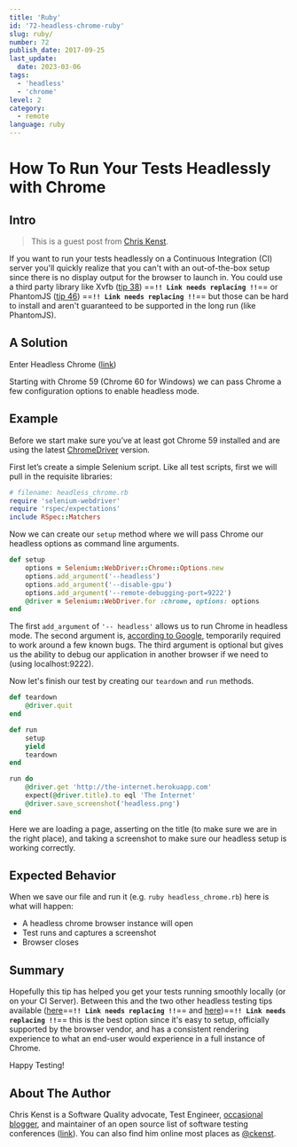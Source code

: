 ```yaml
---
title: 'Ruby'
id: '72-headless-chrome-ruby'
slug: ruby/
number: 72
publish_date: 2017-09-25
last_update:
  date: 2023-03-06
tags:
  - 'headless'
  - 'chrome'
level: 2
category: 
  - remote
language: ruby
---
```


# How To Run Your Tests Headlessly with Chrome

## Intro

>This is a guest post from [Chris Kenst](https://twitter.com/ckenst).

If you want to run your tests headlessly on a Continuous Integration (CI) server you'll quickly realize that you can't with an out-of-the-box setup since there is no display output for the browser to launch in. You could use a third party library like Xvfb ([tip 38](/tips/38-headless)) ==**`!! Link needs replacing !!`**== or PhantomJS ([tip 46](/tips/46-headless-ghostdriver)) ==**`!! Link needs replacing !!`**== but those can be hard to install and aren't guaranteed to be supported in the long run (like PhantomJS).

## A Solution

Enter Headless Chrome ([link](https://chromium.googlesource.com/chromium/src/+/lkgr/headless/README.md))

Starting with Chrome 59 (Chrome 60 for Windows) we can pass Chrome a few configuration options to enable headless mode.

## Example

Before we start make sure you’ve at least got Chrome 59 installed and are using the latest [ChromeDriver](https://sites.google.com/a/chromium.org/chromedriver/) version.

First let’s create a simple Selenium script. Like all test scripts, first we will pull in the requisite libraries:

```ruby
# filename: headless_chrome.rb
require 'selenium-webdriver'
require 'rspec/expectations'
include RSpec::Matchers
```

Now we can create our `setup` method where we will pass Chrome our headless options as command line arguments.

```ruby
def setup
    options = Selenium::WebDriver::Chrome::Options.new
    options.add_argument('--headless')
    options.add_argument('--disable-gpu')
    options.add_argument('--remote-debugging-port=9222')
    @driver = Selenium::WebDriver.for :chrome, options: options
end
```

The first `add_argument` of `'-- headless'` allows us to run Chrome in headless mode. The second argument is, [according to Google](https://developers.google.com/web/updates/2017/04/headless-chrome), temporarily required to work around a few known bugs. The third argument is optional but gives us the ability to debug our application in another browser if we need to (using localhost:9222).

Now let's finish our test by creating our `teardown` and `run` methods.

```ruby
def teardown
    @driver.quit
end

def run
    setup
    yield
    teardown
end

run do
    @driver.get 'http://the-internet.herokuapp.com'
    expect(@driver.title).to eql 'The Internet'
    @driver.save_screenshot('headless.png')
end
```

Here we are loading a page, asserting on the title (to make sure we are in the right place), and taking a screenshot to make sure our headless setup is working correctly.

## Expected Behavior

When we save our file and run it (e.g. `ruby headless_chrome.rb`) here is what will happen:

- A headless chrome browser instance will open
- Test runs and captures a screenshot
- Browser closes

## Summary

Hopefully this tip has helped you get your tests running smoothly locally (or on your CI Server). Between this and the two other headless testing tips available ([here](/tips/38-headless)==**`!! Link needs replacing !!`**== and [here](/tips/46-headless-ghostdriver))==**`!! Link needs replacing !!`**== this is the best option since it's easy to setup, officially supported by the browser vendor, and has a consistent rendering experience to what an end-user would experience in a full instance of Chrome.

Happy Testing!

## About The Author

Chris Kenst is a Software Quality advocate, Test Engineer, [occasional blogger](http://kenst.com), and maintainer of an open source list of software testing
conferences ([link](http://testingconferences.org)). You can also find him online most places as [@ckenst](https://twitter.com/ckenst).

